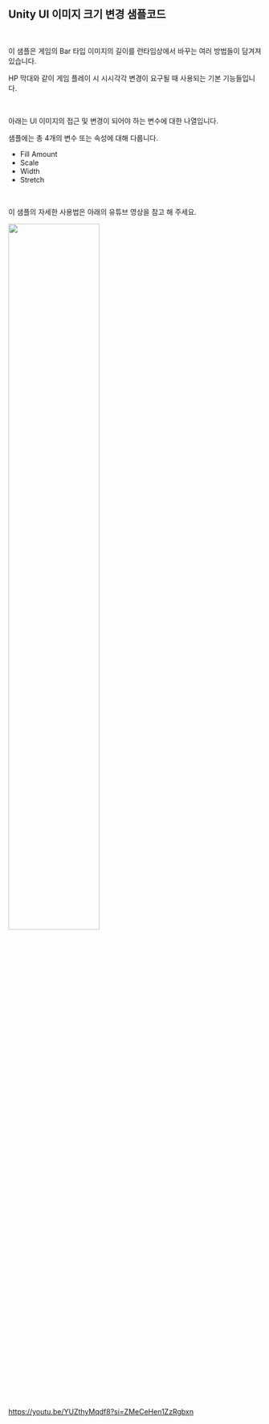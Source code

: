## Unity UI 이미지 크기 변경 샘플코드
<br/>

이 샘플은 게임의 Bar 타입 이미지의 길이를 런타임상에서 바꾸는 여러 방법들이 담겨져 있습니다.

HP 막대와 같이 게임 플레이 시 시시각각 변경이 요구될 때 사용되는 기본 기능들입니다.

<br/>

아래는 UI 이미지의 접근 및 변경이 되어야 하는 변수에 대한 나열입니다. 

샘플에는 총 4개의 변수 또는 속성에 대해 다룹니다.

+ Fill Amount
+ Scale
+ Width
+ Stretch

<br/>

이 샘플의 자세한 사용법은 아래의 유튜브 영상을 참고 해 주세요.

<img src = "https://github.com/user-attachments/assets/18118e97-6e53-4b6b-be59-9f8995f6cdf5" width="60%" height ="60%">

<https://youtu.be/YUZthyMqdf8?si=ZMeCeHen1ZzRgbxn>

<br/>
